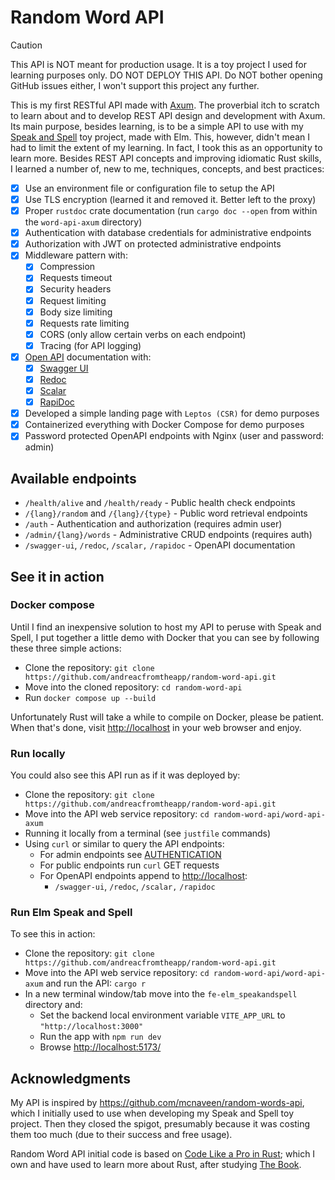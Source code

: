 # Random Word API

> [!CAUTION]
>
> This API is NOT meant for production usage. It is a toy project I used for
> learning purposes only. DO NOT DEPLOY THIS API. Do NOT bother opening GitHub
> issues either, I won't support this project any further.

This is my first RESTful API made with [Axum](https://github.com/tokio-rs/axum).
The proverbial itch to scratch to learn about and to develop REST API design and
development with Axum. Its main purpose, besides learning, is to be a simple API
to use with my
[Speak and Spell](https://github.com/andreacfromtheapp/elm_speakandspell) toy
project, made with Elm. This, however, didn't mean I had to limit the extent of
my learning. In fact, I took this as an opportunity to learn more. Besides REST
API concepts and improving idiomatic Rust skills, I learned a number of, new to
me, techniques, concepts, and best practices:

- [x] Use an environment file or configuration file to setup the API
- [x] Use TLS encryption (learned it and removed it. Better left to the proxy)
- [x] Proper `rustdoc` crate documentation (run `cargo doc --open` from within
      the `word-api-axum` directory)
- [x] Authentication with database credentials for administrative endpoints
- [x] Authorization with JWT on protected administrative endpoints
- [x] Middleware pattern with:
  - [x] Compression
  - [x] Requests timeout
  - [x] Security headers
  - [x] Request limiting
  - [x] Body size limiting
  - [x] Requests rate limiting
  - [x] CORS (only allow certain verbs on each endpoint)
  - [x] Tracing (for API logging)
- [x] [Open API](https://www.openapis.org/) documentation with:
  - [x] [Swagger UI](https://swagger.io/tools/swagger-ui/)
  - [x] [Redoc](https://redocly.com/)
  - [x] [Scalar](https://scalar.com/)
  - [x] [RapiDoc](https://rapidocweb.com/)
- [x] Developed a simple landing page with `Leptos (CSR)` for demo purposes
- [x] Containerized everything with Docker Compose for demo purposes
- [x] Password protected OpenAPI endpoints with Nginx (user and password: admin)

## Available endpoints

- `/health/alive` and `/health/ready` - Public health check endpoints
- `/{lang}/random` and `/{lang}/{type}` - Public word retrieval endpoints
- `/auth` - Authentication and authorization (requires admin user)
- `/admin/{lang}/words` - Administrative CRUD endpoints (requires auth)
- `/swagger-ui`, `/redoc`, `/scalar,` `/rapidoc` - OpenAPI documentation

## See it in action

### Docker compose

Until I find an inexpensive solution to host my API to peruse with Speak and
Spell, I put together a little demo with Docker that you can see by following
these three simple actions:

- Clone the repository:
  `git clone https://github.com/andreacfromtheapp/random-word-api.git`
- Move into the cloned repository: `cd random-word-api`
- Run `docker compose up --build`

Unfortunately Rust will take a while to compile on Docker, please be patient.
When that's done, visit [http://localhost](http://localhost) in your web browser
and enjoy.

### Run locally

You could also see this API run as if it was deployed by:

- Clone the repository:
  `git clone https://github.com/andreacfromtheapp/random-word-api.git`
- Move into the API web service repository: `cd random-word-api/word-api-axum`
- Running it locally from a terminal (see `justfile` commands)
- Using `curl` or similar to query the API endpoints:
  - For admin endpoints see [AUTHENTICATION](/AUTHENTICATION.md#usage-examples)
  - For public endpoints run `curl` GET requests
  - For OpenAPI endpoints append to <http://localhost>:
    - `/swagger-ui`, `/redoc`, `/scalar,` `/rapidoc`

### Run Elm Speak and Spell

To see this in action:

- Clone the repository:
  `git clone https://github.com/andreacfromtheapp/random-word-api.git`
- Move into the API web service repository: `cd random-word-api/word-api-axum`
  and run the API: `cargo r`
- In a new terminal window/tab move into the `fe-elm_speakandspell` directory
  and:
  - Set the backend local environment variable `VITE_APP_URL` to
    `"http://localhost:3000"`
  - Run the app with `npm run dev`
  - Browse [http://localhost:5173/](http://localhost:5173/)

## Acknowledgments

My API is inspired by <https://github.com/mcnaveen/random-words-api>, which I
initially used to use when developing my Speak and Spell toy project. Then they
closed the spigot, presumably because it was costing them too much (due to their
success and free usage).

Random Word API initial code is based on
[Code Like a Pro in Rust](https://www.manning.com/books/code-like-a-pro-in-rust);
which I own and have used to learn more about Rust, after studying
[The Book](https://doc.rust-lang.org/book/).

